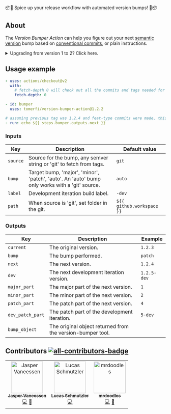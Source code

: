 :package::rocket: Spice up your release workflow with automated version bumps! :rocket::package:</br>

## About

The _Version Bumper Action_ can help you figure out your next [semantic version][semver] bump based on
[conventional commits][conventional-commits], or plain instructions.

<details>
<summary>Upgrading from version 1 to 2? Click here.</summary>

<h3>Version 3 introduced breaking changes</h3>
<ul>

<li>The action was rebuilt using Node.js.</li>

<li>
Changes in the action flags:
  <ul>
  <li><strong>changelog</strong> was removed.</li>
  <li><strong>preset</strong> was removed.</li>
  <li><strong>folder</strong> was changed to <strong>path</strong>. It's worth mentioning the folder/path requires a
    full path and not a folder relative to the workspace. (<em>folder</em> will eventually be removed).</li>
  <li><strong>bumpoverride</strong> was changed to <strong>bump</strong> (<em>bumpoverride</em> will eventually be removed).
  </li>
  </ul>
</li>
<br/>

</ul>
</details>

## Usage example

```yaml
- uses: actions/checkout@v2
  with:
    # fetch-depth 0 will check out all the commits and tags needed for the bumper
    fetch-depth: 0

- id: bumper
  uses: tomerfi/version-bumper-action@1.2.2

# assuming previous tag was 1.2.4 and feat-type commits were made, this will print 1.3.0.
- run: echo ${{ steps.bumper.outputs.next }}
```

### Inputs

| Key       | Description                                                                                    | Default value             |
|-----------|------------------------------------------------------------------------------------------------|---------------------------|
| `source`  | Source for the bump, any semver string or 'git' to fetch from tags.                            | `git`                     |
| `bump`    | Target bump, 'major', 'minor', 'patch', 'auto'. An 'auto' bump only works with a 'git' source. | `auto`                    |
| `label`   | Development iteration build label.                                                             | `-dev`                    |
| `path`    | When source is 'git', set folder in the git.                                                   | `${{ github.workspace }}` |

### Outputs

| Key              | Description                                                | Example     |
|------------------|------------------------------------------------------------|-------------|
| `current`        | The original version.                                      | `1.2.3`     |
| `bump`           | The bump performed.                                        | `patch`     |
| `next`           | The next version.                                          | `1.2.4`     |
| `dev`            | The next development iteration version.                    | `1.2.5-dev` |
| `major_part`     | The major part of the next version.                        | `1`         |
| `minor_part`     | The minor part of the next version.                        | `2`         |
| `patch_part`     | The patch part of the next version.                        | `4`         |
| `dev_patch_part` | The patch part of the development iteration.               | `5-dev`     |
| `bump_object`    | The original object returned from the version-bumper tool. |             |


## Contributors [![all-contributors-badge]][all-contributors]

<!-- ALL-CONTRIBUTORS-LIST:START - Do not remove or modify this section -->
<!-- prettier-ignore-start -->
<!-- markdownlint-disable -->
<table>
  <tbody>
    <tr>
      <td align="center"><a href="https://github.com/MisterTimn"><img src="https://avatars.githubusercontent.com/u/4209558?v=4?s=100" width="100px;" alt="Jasper Vaneessen"/><br /><sub><b>Jasper Vaneessen</b></sub></a><br /><a href="https://github.com/TomerFi/version-bumper-action/commits?author=MisterTimn" title="Code">💻</a> <a href="https://github.com/TomerFi/version-bumper-action/commits?author=MisterTimn" title="Documentation">📖</a></td>
      <td align="center"><a href="https://gsoftwarelab.com"><img src="https://avatars.githubusercontent.com/u/9322695?v=4?s=100" width="100px;" alt="Lucas Schmutzler"/><br /><sub><b>Lucas Schmutzler</b></sub></a><br /><a href="https://github.com/TomerFi/version-bumper-action/commits?author=g4m3r0" title="Code">💻</a></td>
      <td align="center"><a href="https://github.com/mrdoodles"><img src="https://avatars.githubusercontent.com/u/19146299?v=4?s=100" width="100px;" alt="mrdoodles"/><br /><sub><b>mrdoodles</b></sub></a><br /><a href="https://github.com/TomerFi/version-bumper-action/commits?author=mrdoodles" title="Code">💻</a> <a href="https://github.com/TomerFi/version-bumper-action/commits?author=mrdoodles" title="Documentation">📖</a></td>
    </tr>
  </tbody>
</table>

<!-- markdownlint-restore -->
<!-- prettier-ignore-end -->

<!-- ALL-CONTRIBUTORS-LIST:END -->

<!-- Real links -->
[semver]: https://semver.org/
[conventional-commits]: https://conventionalcommits.org
[all-contributors]: https://allcontributors.org/
<!-- Badge links -->
[all-contributors-badge]: https://img.shields.io/github/all-contributors/tomerfi/version-bumper-action?style=plastic&label=%20&color=b7b1e3

